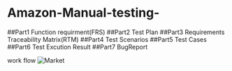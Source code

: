 # Amazon-Manual-testing-
##Part1 Function requirment(FRS)
##Part2 Test Plan
##Part3 Requirements Traceability Matrix(RTM)
##Part4 Test Scenarios
##Part5 Test Cases
##Part6 Test Excution Result
##Part7 BugReport

work flow
![Market](https://user-images.githubusercontent.com/67772254/155050860-9860a4fb-86c7-4176-b47c-5c9f75735c4b.png)


